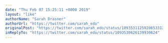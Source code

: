 ```yaml
---
date: "Thu Feb 07 15:25:11 +0000 2019"
layout: "like"
authorName: "Sarah Drasner"
authorUrl: "https://twitter.com/sarah_edo"
originalPost: "https://twitter.com/sarah_edo/status/1093531125920653312"
inReplyTo: "https://twitter.com/sarah_edo/status/1093530626139930624"
---
```

